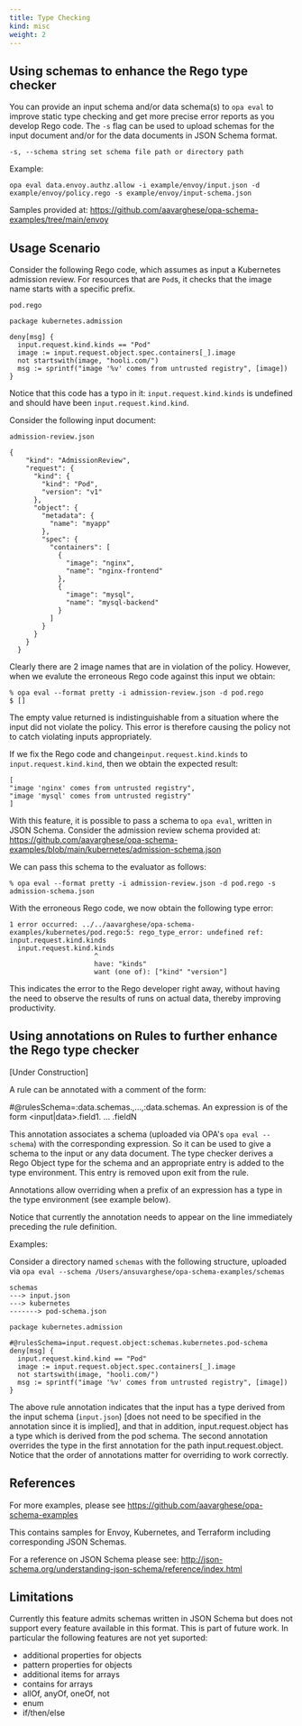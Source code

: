 ```yaml
---
title: Type Checking
kind: misc
weight: 2
---
```


## Using schemas to enhance the Rego type checker

You can provide an input schema and/or data schema(s) to `opa eval` to improve static type checking and get more precise error reports as you develop Rego code.
The `-s` flag can be used to upload schemas for the input document and/or for the data documents in JSON Schema format.

```
-s, --schema string set schema file path or directory path
```

Example:
```
opa eval data.envoy.authz.allow -i example/envoy/input.json -d example/envoy/policy.rego -s example/envoy/input-schema.json
```
Samples provided at: https://github.com/aavarghese/opa-schema-examples/tree/main/envoy



## Usage Scenario

Consider the following Rego code, which assumes as input a Kubernetes admission review. For resources that are `Pod`s, it checks that the image name
starts with a specific prefix.

`pod.rego`
```
package kubernetes.admission                                                

deny[msg] {                                                                
  input.request.kind.kinds == "Pod"                               
  image := input.request.object.spec.containers[_].image                    
  not startswith(image, "hooli.com/")                                       
  msg := sprintf("image '%v' comes from untrusted registry", [image])       
}
```

Notice that this code has a typo in it: `input.request.kind.kinds` is undefined and should have been `input.request.kind.kind`.

Consider the following input document:


`admission-review.json`
```
{
    "kind": "AdmissionReview",
    "request": {
      "kind": {
        "kind": "Pod",
        "version": "v1"
      },
      "object": {
        "metadata": {
          "name": "myapp"
        },
        "spec": {
          "containers": [
            {
              "image": "nginx",
              "name": "nginx-frontend"
            },
            {
              "image": "mysql",
              "name": "mysql-backend"
            }
          ]
        }
      }
    }
  }
  ```

  Clearly there are 2 image names that are in violation of the policy. However, when we evalute the erroneous Rego code against this input we obtain:
  ```
  % opa eval --format pretty -i admission-review.json -d pod.rego
  $ []
  ```

  The empty value returned is indistinguishable from a situation where the input did not violate the policy. This error is therefore causing the policy not to catch violating inputs appropriately.

  If we fix the Rego code and change`input.request.kind.kinds` to `input.request.kind.kind`, then we obtain the expected result:
  ```
  [
  "image 'nginx' comes from untrusted registry",
  "image 'mysql' comes from untrusted registry"
  ]
  ```

  With this feature, it is possible to pass a schema to `opa eval`, written in JSON Schema. Consider the admission review schema provided at:
  https://github.com/aavarghese/opa-schema-examples/blob/main/kubernetes/admission-schema.json

  We can pass this schema to the evaluator as follows:
  ```
  % opa eval --format pretty -i admission-review.json -d pod.rego -s admission-schema.json
  ```

  With the erroneous Rego code, we now obtain the following type error:
  ```
  1 error occurred: ../../aavarghese/opa-schema-examples/kubernetes/pod.rego:5: rego_type_error: undefined ref: input.request.kind.kinds
	input.request.kind.kinds
	                   ^
	                   have: "kinds"
	                   want (one of): ["kind" "version"]
  ```

  This indicates the error to the Rego developer right away, without having the need to observe the results of runs on actual data, thereby improving productivity.

## Using annotations on Rules to further enhance the Rego type checker

[Under Construction]

A rule can be annotated with a comment of the form:

#@rulesSchema=<expression>:data.schemas.<path-to-schema>,...,<expression>:data.schemas.<path-to-schema>
An expression is of the form <input|data>.field1. ... .fieldN

This annotation associates a schema (uploaded via OPA's `opa eval --schema`) with the corresponding expression. So it can be used to give a schema to the input or any data document. The type checker derives a Rego Object type for the schema and an appropriate entry is added to the type environment. This entry is removed upon exit from the rule.

Annotations allow overriding when a prefix of an expression has a type in the type environment (see example below).

Notice that currently the annotation needs to appear on the line immediately preceding the rule definition.

Examples:

Consider a directory named `schemas` with the following structure, uploaded via `opa eval --schema /Users/ansuvarghese/opa-schema-examples/schemas`

```
schemas
---> input.json
---> kubernetes
-------> pod-schema.json
```

```
package kubernetes.admission                                                

#@rulesSchema=input.request.object:schemas.kubernetes.pod-schema
deny[msg] {                                                              
  input.request.kind.kind == "Pod"                                          
  image := input.request.object.spec.containers[_].image                    
  not startswith(image, "hooli.com/")                                       
  msg := sprintf("image '%v' comes from untrusted registry", [image])       
}
```

The above rule annotation indicates that the input has a type derived from the input schema (`input.json`) [does not need to be specified in the annotation since it is implied], and that in addition, input.request.object has a type which is derived from the pod schema. The second annotation overrides the type in the first annotation for the path input.request.object. Notice that the order of annotations matter for overriding to work correctly.

## References

For more examples, please see https://github.com/aavarghese/opa-schema-examples

This contains samples for Envoy, Kubernetes, and Terraform including corresponding JSON Schemas. 

For a reference on JSON Schema please see: http://json-schema.org/understanding-json-schema/reference/index.html

## Limitations

Currently this feature admits schemas written in JSON Schema but does not support every feature available in this format. This is part of future work. 
In particular the following features are not yet suported:

* additional properties for objects
* pattern properties for objects
* additional items for arrays
* contains for arrays
* allOf, anyOf, oneOf, not
* enum
* if/then/else
